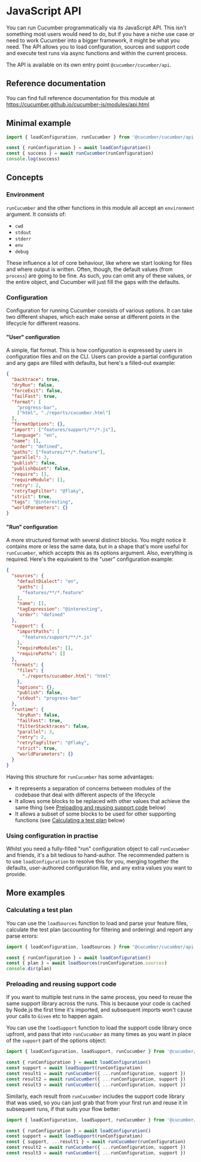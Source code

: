 # JavaScript API

You can run Cucumber programmatically via its JavaScript API. This isn't something most users would need to do, but if you have a niche use case or need to work Cucumber into a bigger framework, it might be what you need. The API allows you to load configuration, sources and support code and execute test runs via async functions and within the current process.

The API is available on its own entry point `@cucumber/cucumber/api`.

## Reference documentation

You can find full reference documentation for this module at  
<https://cucumber.github.io/cucumber-js/modules/api.html>

## Minimal example

```javascript
import { loadConfiguration, runCucumber } from '@cucumber/cucumber/api'

const { runConfiguration } = await loadConfiguration()
const { success } = await runCucumber(runConfiguration)
console.log(success)
```

## Concepts

### Environment

`runCucumber` and the other functions in this module all accept an `environment` argument. It consists of:

- `cwd`
- `stdout`
- `stderr`
- `env`
- `debug`

These influence a lot of core behaviour, like where we start looking for files and where output is written. Often, though, the default values (from `process`) are going to be fine. As such, you can omit any of these values, or the entire object, and Cucumber will just fill the gaps with the defaults. 

### Configuration

Configuration for running Cucumber consists of various options. It can take two different shapes, which each make sense at different points in the lifecycle for different reasons.

#### "User" configuration

A simple, flat format. This is how configuration is expressed by users in configuration files and on the CLI. Users can provide a partial configuration and any gaps are filled with defaults, but here's a filled-out example:

```json
{
  "backtrace": true,
  "dryRun": false,
  "forceExit": false,
  "failFast": true,
  "format": [
    "progress-bar",
    ["html", "./reports/cucumber.html"]
  ],
  "formatOptions": {},
  "import": ["features/support/**/*.js"],
  "language": "en",
  "name": [],
  "order": "defined",
  "paths": ["features/**/*.feature"],
  "parallel": 3,
  "publish": false,
  "publishQuiet": false,
  "require": [],
  "requireModule": [],
  "retry": 2,
  "retryTagFilter": "@flaky",
  "strict": true,
  "tags": "@interesting",
  "worldParameters": {}
}
```

#### "Run" configuration

A more structured format with several distinct blocks. You might notice it contains more or less the same data, but in a shape that's more useful for `runCucumber`, which accepts this as its options argument. Also, everything is required. Here's the equivalent to the "user" configuration example:

```json
{
  "sources": {
    "defaultDialect": "en",
    "paths": [
      "features/**/*.feature"
    ],
    "name": [],
    "tagExpression": "@interesting",
    "order": "defined"
  },
  "support": {
    "importPaths": [
      "features/support/**/*.js"
    ],
    "requireModules": [],
    "requirePaths": []
  },
  "formats": {
    "files": {
      "./reports/cucumber.html": "html"
    },
    "options": {},
    "publish": false,
    "stdout": "progress-bar"
  },
  "runtime": {
    "dryRun": false,
    "failFast": true,
    "filterStacktraces": false,
    "parallel": 3,
    "retry": 2,
    "retryTagFilter": "@flaky",
    "strict": true,
    "worldParameters": {}
  }
}
```

Having this structure for `runCucumber` has some advantages:

- It represents a separation of concerns between modules of the codebase that deal with different aspects of the lifecycle
- It allows some blocks to be replaced with other values that achieve the same thing (see [Preloading and reusing support code](#preloading-and-reusing-support-code) below)
- It allows a subset of some blocks to be used for other supporting functions (see [Calculating a test plan](#calculating-a-test-plan) below)

### Using configuration in practise

Whilst you need a fully-filled "run" configuration object to call `runCucumber` and friends, it's a bit tedious to hand-author. The recommended pattern is to use `loadConfiguration` to resolve this for you, merging together the defaults, user-authored configuration file, and any extra values you want to provide.

## More examples

### Calculating a test plan

You can use the `loadSources` function to load and parse your feature files, calculate the test plan (accounting for filtering and ordering) and report any parse errors:

```javascript
import { loadConfiguration, loadSources } from '@cucumber/cucumber/api'

const { runConfiguration } = await loadConfiguration()
const { plan } = await loadSources(runConfiguration.sources)
console.dir(plan)
```

### Preloading and reusing support code

If you want to multiple test runs in the same process, you need to reuse the same support library across the runs. This is because your code is cached by Node.js the first time it's imported, and subsequent imports won't cause your calls to `Given` etc to happen again.

You can use the `loadSupport` function to load the support code library once upfront, and pass that into `runCucumber` as many times as you want in place of the `support` part of the options object:

```javascript
import { loadConfiguration, loadSupport, runCucumber } from '@cucumber/cucumber/api'

const { runConfiguration } = await loadConfiguration()
const support = await loadSupport(runConfiguration)
const result1 = await runCucumber({ ...runConfiguration, support })
const result2 = await runCucumber({ ...runConfiguration, support })
const result3 = await runCucumber({ ...runConfiguration, support })
```

Similarly, each result from `runCucumber` includes the support code library that was used, so you can just grab that from your first run and reuse it in subsequent runs, if that suits your flow better: 

```javascript
import { loadConfiguration, loadSupport, runCucumber } from '@cucumber/cucumber/api'

const { runConfiguration } = await loadConfiguration()
const support = await loadSupport(runConfiguration)
const { support, ...result1 } = await runCucumber(runConfiguration)
const result2 = await runCucumber({ ...runConfiguration, support })
const result3 = await runCucumber({ ...runConfiguration, support })
```

